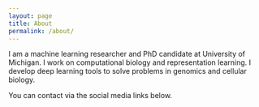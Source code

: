 ```yaml
---
layout: page
title: About
permalink: /about/
---
```


I am a machine learning researcher and PhD candidate at University of Michigan. I work on computational biology and representation learning. I develop deep learning tools to solve problems in genomics and cellular biology. 

You can contact via the social media links below.